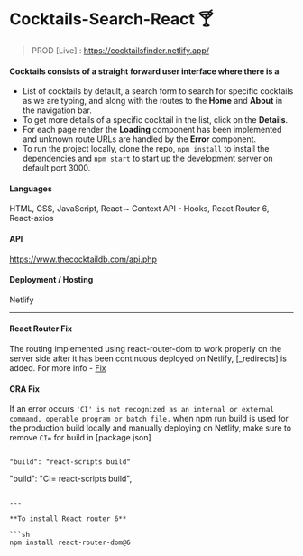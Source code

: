 # Cocktails-Search-React 🍸
> PROD [Live] : https://cocktailsfinder.netlify.app/

#### Cocktails consists of a straight forward user interface where there is a 
- List of cocktails by default, a search form to search for specific cocktails as we are typing, and along with the routes to the **Home** and **About** in the navigation bar.
- To get more details of a specific cocktail in the list, click on the **Details**. 
- For each page render the **Loading** component has been implemented and unknown route URLs are handled by the **Error** component.
- To run the project locally, clone the repo, `npm install` to install the dependencies and `npm start` to start up the development server on default port 3000.

#### Languages 
HTML, CSS, JavaScript, React ~ Context API - Hooks, React Router 6, React-axios

#### API
https://www.thecocktaildb.com/api.php

#### Deployment / Hosting
Netlify

---

#### React Router Fix

The routing implemented using react-router-dom to work properly on the server side after it has been continuous deployed on Netlify, [_redirects] is added. For more info -  [Fix](https://dev.to/dance2die/page-not-found-on-netlify-with-react-router-58mc)

#### CRA Fix

If an error occurs `'CI' is not recognized as an internal or external command, operable program or batch file.` when npm run build is used for the production build locally and manually deploying on Netlify, make sure to remove `CI=` for build in [package.json]

```

"build": "react-scripts build"

```

"build": "CI= react-scripts build",

```

---

**To install React router 6**

```sh
npm install react-router-dom@6
```


